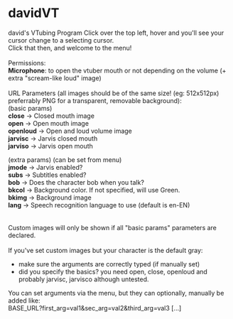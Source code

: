 # davidVT
david's VTubing Program
Click over the top left, hover and you'll see your cursor change to a selecting cursor.<br>
Click that then, and welcome to the menu!
<br>
<br>
Permissions:
<br>
**Microphone**: to open the vtuber mouth or not depending on the volume (+ extra "scream-like loud" image)
<br>
<br>
URL Parameters (all images should be of the same size! (eg: 512x512px) preferrably PNG for a transparent, removable background):
<br>
(basic params)<br>
**close** -> Closed mouth image<br>
**open** -> Open mouth image<br>
**openloud** -> Open and loud volume image<br>
**jarvisc** -> Jarvis closed mouth<br>
**jarviso** -> Jarvis open mouth<br>

(extra params) (can be set from menu)<br>
**jmode** -> Jarvis enabled?<br>
**subs** -> Subtitles enabled?<br>
**bob** -> Does the character bob when you talk?<br>
**bkcol** -> Background color. If not specified, will use Green.<br>
**bkimg** -> Background image<br>
**lang** -> Speech recognition language to use (default is en-EN)<br>
<br><br>
Custom images will only be shown if all "basic params" parameters are declared.
<br><br>
If you've set custom images but your character is the default gray:<br>
- make sure the arguments are correctly typed (if manually set)<br>
- did you specify the basics? you need open, close, openloud and probably jarvisc, jarvisco although untested.

You can set arguments via the menu, but they can optionally, manually be added like:<br>
BASE_URL?first_arg=val1&sec_arg=val2&third_arg=val3 [...]